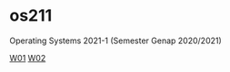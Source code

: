 # os211
Operating Systems 2021-1 (Semester Genap 2020/2021)

[W01](https://mackarelfish.github.io/os211/W01)
[W02](https://mackarelfish.github.io/os211/W02)

